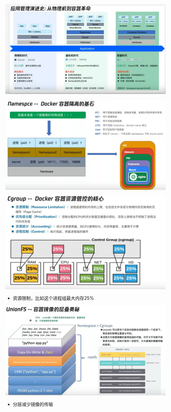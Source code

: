 ![](asserts/Pasted%20image%2020250706204550.png)

![](asserts/Pasted%20image%2020250706204840.png)

![](asserts/Pasted%20image%2020250706205126.png)
- 资源限制，比如这个进程组最大内存25%

![](asserts/Pasted%20image%2020250706205235.png)
- 分层减少镜像的传输